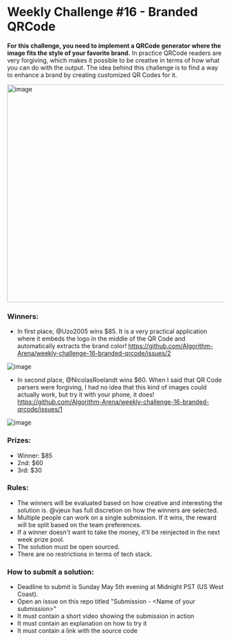 # Weekly Challenge #16 - Branded QRCode

**For this challenge, you need to implement a QRCode generator where the image fits the style of your favorite brand.** In practice QRCode readers are very forgiving, which makes it possible to be creative in terms of how what you can do with the output. The idea behind this challenge is to find a way to enhance a brand by creating customized QR Codes for it.

<img width="506" alt="image" src="https://github.com/Algorithm-Arena/weekly-challenge-16-branded-qrcode/assets/197597/9bc351d3-190b-413b-ae88-7b595fbd8b96">

### Winners:

* In first place, @Uzo2005 wins $85. It is a very practical application where it embeds the logo in the middle of the QR Code and automatically extracts the brand color! https://github.com/Algorithm-Arena/weekly-challenge-16-branded-qrcode/issues/2

![image](https://github.com/user-attachments/assets/e1ca9808-6237-4c2d-9ae3-403dfcbc075f)

* In second place, @NicolasRoelandt wins $60. When I said that QR Code parsers were forgiving, I had no idea that this kind of images could actually work, but try it with your phone, it does! https://github.com/Algorithm-Arena/weekly-challenge-16-branded-qrcode/issues/1

![image](https://github.com/user-attachments/assets/e6c8be60-7d8a-4b00-a1c1-aa2acd45f595)


### Prizes:
* Winner: $85
* 2nd: $60
* 3rd: $30

### Rules:
* The winners will be evaluated based on how creative and interesting the solution is. @vjeux has full discretion on how the winners are selected.
* Multiple people can work on a single submission. If it wins, the reward will be split based on the team preferences.
* If a winner doesn't want to take the money, it'll be reinjected in the next week prize pool.
* The solution must be open sourced.
* There are no restrictions in terms of tech stack.

### How to submit a solution:
* Deadline to submit is Sunday May 5th evening at Midnight PST (US West Coast).
* Open an issue on this repo titled "Submission - &lt;Name of your submission&gt;"
* It must contain a short video showing the submission in action
* It must contain an explanation on how to try it
* It must contain a link with the source code
